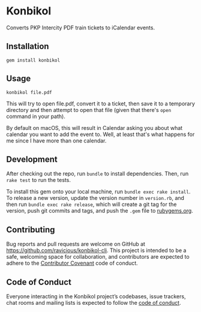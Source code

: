 # Konbikol

Converts PKP Intercity PDF train tickets to iCalendar events.

## Installation

```
gem install konbikol
```

## Usage

```
konbikol file.pdf
```

This will try to open file.pdf, convert it to a ticket, then save it to a temporary directory and
then attempt to open that file (given that there's `open` command in your path).

By default on macOS, this will result in Calendar asking you about what calendar you want to add the
event to.  Well, at least that's what happens for me since I have more than one calendar.

## Development

After checking out the repo, run `bundle` to install dependencies. Then, run `rake test` to run the
tests.

To install this gem onto your local machine, run `bundle exec rake install`. To release a new
version, update the version number in `version.rb`, and then run `bundle exec rake release`, which
will create a git tag for the version, push git commits and tags, and push the `.gem` file to
[rubygems.org](https://rubygems.org).

## Contributing

Bug reports and pull requests are welcome on GitHub at https://github.com/ravicious/konbikol-cli. This
project is intended to be a safe, welcoming space for collaboration, and contributors are expected
to adhere to the [Contributor Covenant](http://contributor-covenant.org) code of conduct.

## Code of Conduct

Everyone interacting in the Konbikol project’s codebases, issue trackers, chat rooms and mailing
lists is expected to follow the [code of conduct](https://github.com/ravicious/konbikol-cli/blob/master/CODE_OF_CONDUCT.md).
